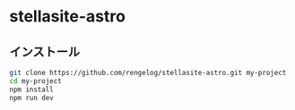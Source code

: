 # stellasite-astro

## インストール
```sh
git clone https://github.com/rengelog/stellasite-astro.git my-project
cd my-project
npm install
npm run dev
```
